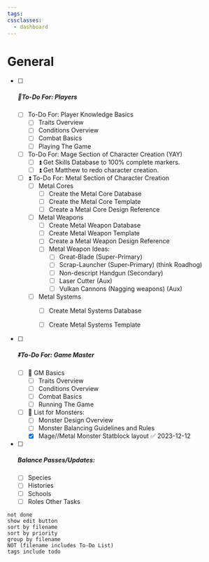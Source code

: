 ```yaml
---
tags: 
cssclasses:
  - dashboard
---
```

 # General

- [ ] ##### 🔺To-Do For: Players
	- [ ] To-Do For: Player Knowledge Basics
		- [ ] Traits Overview
		- [ ] Conditions Overview
		- [ ] Combat Basics
		- [ ] Playing The Game
	- [ ]  To-Do For: Mage Section of Character Creation (YAY)
		- [ ]  ⏫  Get Skills Database to 100% complete markers.
		- [ ]  ⏫  Get Matthew to redo character creation.
	- [ ]  ⏫   To-Do For: Metal Section of Character Creation
		- [ ] Metal Cores 
			- [ ] Create the Metal Core Database 
			- [ ] Create the Metal Core Template 
			- [ ] Create a Metal Core Design Reference
		- [ ] Metal Weapons 
			- [ ] Create Metal Weapon Database 
			- [ ] Create Metal Weapon Template		
			- [ ] Create a Metal Weapon Design Reference
			- [ ]  Metal Weapon Ideas:
				- [ ] Great-Blade (Super-Primary)
				- [ ] Scrap-Launcher (Super-Primary) (think Roadhog)
				- [ ] Non-descript Handgun (Secondary)
				- [ ] Laser Cutter (Aux)
				- [ ] Vulkan Cannons (Nagging weapons) (Aux)
		- [ ] Metal Systems 
			- [ ] Create Metal Systems Database 
			- [ ] Create Metal Systems Template



- [ ] ##### ⏬To-Do For: Game Master 
	- [ ] 🔼 GM Basics
		- [ ] Traits Overview
		- [ ] Conditions Overview
		- [ ] Combat Basics
		- [ ] Running The Game
	- [ ] 🔼 List for Monsters:
		- [ ] Monster Design Overview
		- [ ] Monster Balancing Guidelines and Rules
		- [x] Mage//Metal Monster Statblock layout ✅ 2023-12-12

- [ ] #####  Balance Passes/Updates:
	- [ ] Species
	- [ ] Histories
	- [ ] Schools
	- [ ] Roles
 Other Tasks
```tasks
not done
show edit button
sort by filename
sort by priority
group by filename
NOT (filename includes To-Do List)
tags include todo
```